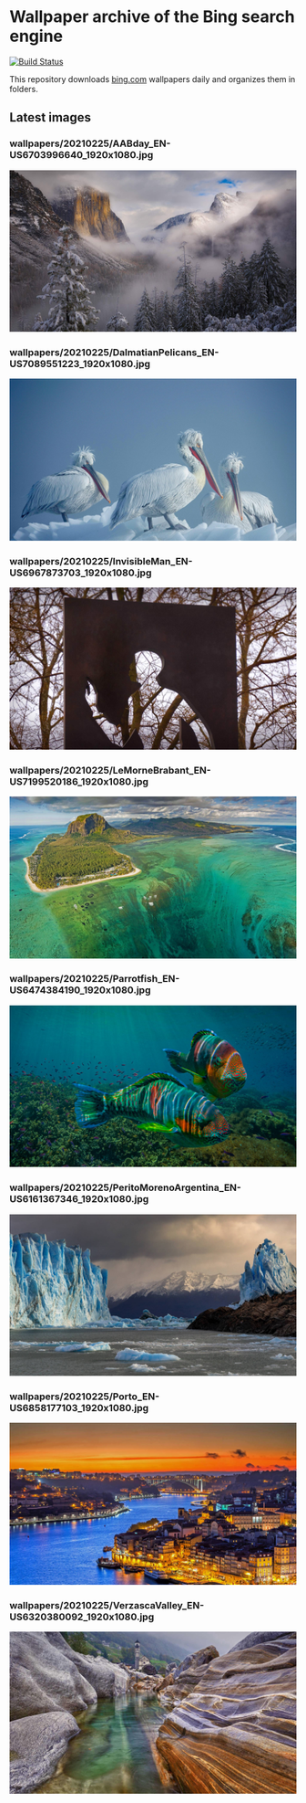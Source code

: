 # Wallpaper archive of the Bing search engine

[![Build Status](https://travis-ci.org/kijart/bing-daily-images-dl.svg?branch=wallpapers)](https://travis-ci.org/kijart/bing-daily-images-dl)

This repository downloads [bing.com](https://www.bing.com) wallpapers daily and organizes them in folders.

## Latest images

<!-- Wallpapers -->

### wallpapers/20210225/AABday_EN-US6703996640_1920x1080.jpg

![wallpapers/20210225/AABday_EN-US6703996640_1920x1080.jpg](wallpapers/20210225/AABday_EN-US6703996640_1920x1080.jpg)

### wallpapers/20210225/DalmatianPelicans_EN-US7089551223_1920x1080.jpg

![wallpapers/20210225/DalmatianPelicans_EN-US7089551223_1920x1080.jpg](wallpapers/20210225/DalmatianPelicans_EN-US7089551223_1920x1080.jpg)

### wallpapers/20210225/InvisibleMan_EN-US6967873703_1920x1080.jpg

![wallpapers/20210225/InvisibleMan_EN-US6967873703_1920x1080.jpg](wallpapers/20210225/InvisibleMan_EN-US6967873703_1920x1080.jpg)

### wallpapers/20210225/LeMorneBrabant_EN-US7199520186_1920x1080.jpg

![wallpapers/20210225/LeMorneBrabant_EN-US7199520186_1920x1080.jpg](wallpapers/20210225/LeMorneBrabant_EN-US7199520186_1920x1080.jpg)

### wallpapers/20210225/Parrotfish_EN-US6474384190_1920x1080.jpg

![wallpapers/20210225/Parrotfish_EN-US6474384190_1920x1080.jpg](wallpapers/20210225/Parrotfish_EN-US6474384190_1920x1080.jpg)

### wallpapers/20210225/PeritoMorenoArgentina_EN-US6161367346_1920x1080.jpg

![wallpapers/20210225/PeritoMorenoArgentina_EN-US6161367346_1920x1080.jpg](wallpapers/20210225/PeritoMorenoArgentina_EN-US6161367346_1920x1080.jpg)

### wallpapers/20210225/Porto_EN-US6858177103_1920x1080.jpg

![wallpapers/20210225/Porto_EN-US6858177103_1920x1080.jpg](wallpapers/20210225/Porto_EN-US6858177103_1920x1080.jpg)

### wallpapers/20210225/VerzascaValley_EN-US6320380092_1920x1080.jpg

![wallpapers/20210225/VerzascaValley_EN-US6320380092_1920x1080.jpg](wallpapers/20210225/VerzascaValley_EN-US6320380092_1920x1080.jpg)

